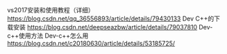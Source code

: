 vs2017安装和使用教程（详细） https://blog.csdn.net/qq_36556893/article/details/79430133
Dev C++的下载安装  https://blog.csdn.net/deepseazbw/article/details/79037810
Dev-c++使用方法 Dev-c++怎么用   https://blog.csdn.net/c20180630/article/details/53185725/